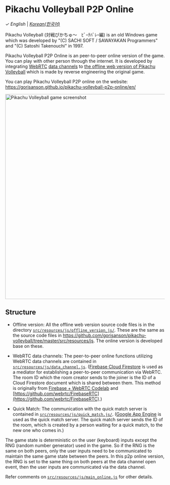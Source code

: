 # Pikachu Volleyball P2P Online

_&check;_ _English_ | [_Korean(한국어)_](README.ko.md)

Pikachu Volleyball (対戦ぴかちゅ～　ﾋﾞｰﾁﾊﾞﾚｰ編) is an old Windows game which was developed by "(C) SACHI SOFT / SAWAYAKAN Programmers" and "(C) Satoshi Takenouchi" in 1997.

Pikachu Volleyball P2P Online is an peer-to-peer online version of the game. You can play with other person through the internet. It is developed by integrating [WebRTC](https://webrtc.org/) [data channels](https://webrtc.org/getting-started/data-channels) to [the offline web version of Pikachu Volleyball](https://github.com/gorisanson/pikachu-volleyball) which is made by reverse engineering the original game.

You can play Pikachu Volleyball P2P online on the website: https://gorisanson.github.io/pikachu-volleyball-p2p-online/en/

<img src="src/resources/assets/images/screenshot.png" alt="Pikachu Volleyball game screenshot" width="648">

## Structure

- Offline version: All the offline web version source code files is in the directory [`src/resources/js/offline_version_js/`](src/resources/js/offline_version_js). These are the same as the source code files in https://github.com/gorisanson/pikachu-volleyball/tree/master/src/resources/js. The online version is developed base on these.

- WebRTC data channels: The peer-to-peer online functions utilizing WebRTC data channels are contained in [`src/resources/js/data_channel.js`](src/resources/js/data_channel.js). ([Firebase Cloud Firestore](https://firebase.google.com/docs/firestore) is used as a mediator for establishing a peer-to-peer communication via WebRTC. The room ID which the room creator sends to the joiner is the ID of a Cloud Firestore document which is shared between them. This method is originally from [Firebase + WebRTC Codelab](https://webrtc.org/getting-started/firebase-rtc-codelab) and [https://github.com/webrtc/FirebaseRTC](https://github.com/webrtc/FirebaseRTC).)

- Quick Match: The communication with the quick match server is contained in [`src/resources/js/quick_match.js/`](src/resources/js/quick_match.js). ([Google App Engine](https://cloud.google.com/appengine) is used as the quick match server. The quick match server sends the ID of the room, which is created by a person waiting for a quick match, to the new one who comes in.)

The game state is deterministic on the user (keyboard) inputs except the RNG (random number generator) used in the game. So if the RNG is the same on both peers, only the user inputs need to be communicated to maintain the same game state between the peers. In this p2p online version, the RNG is set to the same thing on both peers at the data channel open event, then the user inputs are communicated via the data channel.

Refer comments on [`src/resources/js/main_online.js`](src/resources/js/main_online.js) for other details.
